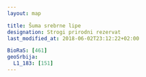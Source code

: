 ```yaml
---
layout: map

title: Šuma srebrne lipe
designation: Strogi prirodni rezervat
last_modified_at: 2018-06-02T23:12:22+02:00

BioRaS: [461]
geoSrbija:
  L1_183: [151]
---
```

